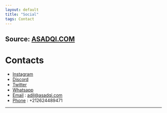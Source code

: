 ```yaml
---
layout: default
title: "Social"
tags: Contact
---
```


## Source: [ASADQI.COM](https://adil.asadqi.com)

# <a name="top"></a>Contacts

* [Instagram](https://www.instagram.com/sadqi.adil/)
* [Discord](https://discord.com/users/AdilSadqi#6482)
* [Twitter](https://twitter.com/adilsadqi/)
* [Whatsapp](https://api.whatsapp.com/send?phone=17253331912&text=Hi%20%2CI%20got%20your%20Whatsapp%20number%20from%20your%20Terminal%20%F0%9F%98%8A)
* [Email](mailto:adil@asadqi.com) : adil@asadqi.com
* [Phone](tel:+212624489471) : +212624489471

***

